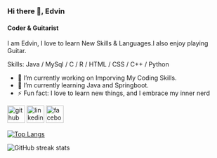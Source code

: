 ### Hi there 👋, Edvin
#### Coder & Guitarist
I am Edvin, I love to learn New Skills & Languages.I also enjoy playing Guitar.  

Skills: Java / MySql / C / R / HTML / CSS / C++ / Python 

- 🔭 I’m currently working on Imporving My Coding Skills. 
- 🌱 I’m currently learning Java and Springboot.
- ⚡ Fun fact: I love to learn new things, and I embrace my inner nerd 


[<img src='https://cdn.jsdelivr.net/npm/simple-icons@3.0.1/icons/github.svg' alt='github' height='40'>](https://github.com/Larry1202)  [<img src='https://cdn.jsdelivr.net/npm/simple-icons@3.0.1/icons/linkedin.svg' alt='linkedin' height='40'>](https://www.linkedin.com/in/edvin-pillai-010a1b172/)  [<img src='https://cdn.jsdelivr.net/npm/simple-icons@3.0.1/icons/facebook.svg' alt='facebook' height='40'>](https://www.facebook.com/edvin.pillai.3/)  

[![Top Langs](https://github-readme-stats.vercel.app/api/top-langs/?username=Larry1202)](https://github.com/anuraghazra/github-readme-stats)

![GitHub streak stats](https://github-readme-streak-stats.herokuapp.com/?user=Larry1202)  

 
